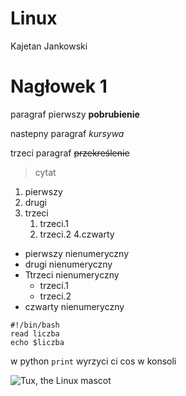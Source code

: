 # Linux
Kajetan Jankowski
# Nagłowek 1
  paragraf pierwszy
**pobrubienie**

  nastepny paragraf
*kursywa*


  trzeci paragraf
<strike>przekreślenie</strike>

>cytat


1. pierwszy
2. drugi
3. trzeci
    1. trzeci.1
    2. trzeci.2
4.czwarty

- pierwszy nienumeryczny
- drugi nienumeryczny
- Ttrzeci nienumeryczny
    - trzeci.1
    - trzeci.2
- czwarty nienumeryczny

```
#!/bin/bash
read liczba
echo $liczba
```

w python ``print`` wyrzyci ci cos w konsoli

![Tux, the Linux mascot](/Linux-Tux-1200x675(1).png)





